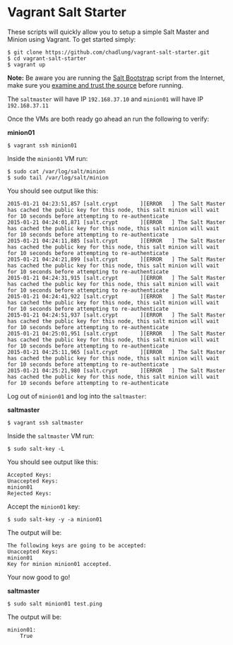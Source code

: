 Vagrant Salt Starter
====================

These scripts will quickly allow you to setup a simple Salt Master and Minion
using Vagrant. To get started simply:

```
$ git clone https://github.com/chadlung/vagrant-salt-starter.git
$ cd vagrant-salt-starter
$ vagrant up
```

**Note:** Be aware you are running the [Salt Bootstrap](https://github.com/saltstack/salt-bootstrap)
script from the Internet, make sure you 
[examine and trust the source](https://github.com/saltstack/salt-bootstrap) before running.

The `saltmaster` will have IP `192.168.37.10` and `minion01` will have IP
`192.168.37.11`

Once the VMs are both ready go ahead an run the following to verify:

**minion01**

```
$ vagrant ssh minion01
```

Inside the `minion01` VM run:

```
$ sudo cat /var/log/salt/minion
$ sudo tail /var/log/salt/minion
```

You should see output like this:

```
2015-01-21 04:23:51,857 [salt.crypt       ][ERROR   ] The Salt Master has cached the public key for this node, this salt minion will wait for 10 seconds before attempting to re-authenticate
2015-01-21 04:24:01,871 [salt.crypt       ][ERROR   ] The Salt Master has cached the public key for this node, this salt minion will wait for 10 seconds before attempting to re-authenticate
2015-01-21 04:24:11,885 [salt.crypt       ][ERROR   ] The Salt Master has cached the public key for this node, this salt minion will wait for 10 seconds before attempting to re-authenticate
2015-01-21 04:24:21,899 [salt.crypt       ][ERROR   ] The Salt Master has cached the public key for this node, this salt minion will wait for 10 seconds before attempting to re-authenticate
2015-01-21 04:24:31,915 [salt.crypt       ][ERROR   ] The Salt Master has cached the public key for this node, this salt minion will wait for 10 seconds before attempting to re-authenticate
2015-01-21 04:24:41,922 [salt.crypt       ][ERROR   ] The Salt Master has cached the public key for this node, this salt minion will wait for 10 seconds before attempting to re-authenticate
2015-01-21 04:24:51,937 [salt.crypt       ][ERROR   ] The Salt Master has cached the public key for this node, this salt minion will wait for 10 seconds before attempting to re-authenticate
2015-01-21 04:25:01,951 [salt.crypt       ][ERROR   ] The Salt Master has cached the public key for this node, this salt minion will wait for 10 seconds before attempting to re-authenticate
2015-01-21 04:25:11,965 [salt.crypt       ][ERROR   ] The Salt Master has cached the public key for this node, this salt minion will wait for 10 seconds before attempting to re-authenticate
2015-01-21 04:25:21,980 [salt.crypt       ][ERROR   ] The Salt Master has cached the public key for this node, this salt minion will wait for 10 seconds before attempting to re-authenticate
```

Log out of `minion01` and log into the `saltmaster`:

**saltmaster**

```
$ vagrant ssh saltmaster
```

Inside the `saltmaster` VM run:

```
$ sudo salt-key -L
```

You should see output like this:

```
Accepted Keys:
Unaccepted Keys:
minion01
Rejected Keys:
```

Accept the `minion01` key:

```
$ sudo salt-key -y -a minion01
```

The output will be:

```
The following keys are going to be accepted:
Unaccepted Keys:
minion01
Key for minion minion01 accepted.
```

Your now good to go!

**saltmaster**

```
$ sudo salt minion01 test.ping
```

The output will be:

```
minion01:
    True
```
